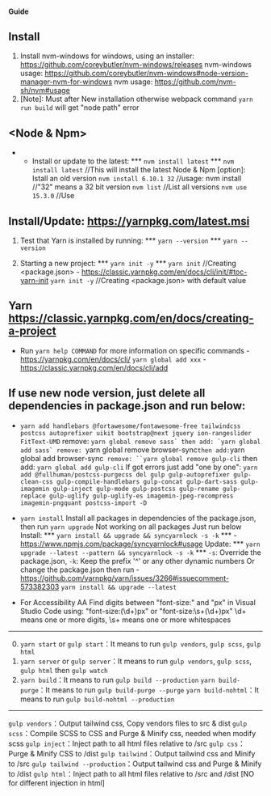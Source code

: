 #### Guide ####
##	<Nvm> Install
1.	Install nvm-windows for windows, using an installer: https://github.com/coreybutler/nvm-windows/releases
		nvm-windows usage: https://github.com/coreybutler/nvm-windows#node-version-manager-nvm-for-windows
		nvm usage: https://github.com/nvm-sh/nvm#usage
2.	[Note]: Must <Restart Computer> after New installation otherwise webpack command `yarn run build` will get "node path" error

##	<Node & Npm>
* * Install or update to the latest: *** ` nvm install latest ` ***
	` nvm install latest `  //This will install the latest Node & Npm
		[option]: Istall an old version
	` nvm install 6.10.1 32 ` //usage: nvm install <version> //"32" means a 32 bit version
	` nvm list ` //List all versions
	` nvm use 15.3.0 ` //Use <version>

##	<Yarn> Install/Update: https://yarnpkg.com/latest.msi
1.	Test that Yarn is installed by running: *** ` yarn --version ` ***
	` yarn --version `

2.	Starting a new project: *** ` yarn init -y ` ***
	` yarn init ` //Creating <package.json> - https://classic.yarnpkg.com/en/docs/cli/init/#toc-yarn-init
	` yarn init -y ` //Creating <package.json> with default value

## Yarn https://classic.yarnpkg.com/en/docs/creating-a-project
* Run `yarn help COMMAND` for more information on specific commands - https://yarnpkg.com/en/docs/cli/
`yarn global add xxx` - https://classic.yarnpkg.com/en/docs/cli/add

## If use new node version, just delete all dependencies in package.json and run below:
* `yarn add handlebars @fortawesome/fontawesome-free tailwindcss postcss autoprefixer uikit bootstrap@next jquery ion-rangeslider FitText-UMD`
	remove: ``yarn global remove sass` then add: `yarn global add sass`
	remove: ``yarn global remove browser-sync` then add: `yarn global add browser-sync`
	remove: ``yarn global remove gulp-cli` then add: `yarn global add gulp-cli`
	If got errors just add "one by one": `yarn add @fullhuman/postcss-purgecss del gulp gulp-autoprefixer gulp-clean-css gulp-compile-handlebars gulp-concat gulp-dart-sass gulp-imagemin gulp-inject gulp-mode gulp-postcss gulp-rename gulp-replace gulp-uglify gulp-uglify-es imagemin-jpeg-recompress imagemin-pngquant postcss-import -D`

* `yarn install` Install all packages in dependencies of the package.json, then run ``yarn upgrade`` Not working on all packages
	Just run below
	Install: ***	`yarn install && upgrade && syncyarnlock -s -k` *** - https://www.npmjs.com/package/syncyarnlock#usage
	Update: ***	`yarn upgrade --latest --pattern && syncyarnlock -s -k` ***
	`-s`: Override the package.json, `-k`: Keep the prefix '^' or any other dynamic numbers
	Or change the package.json then run  - https://github.com/yarnpkg/yarn/issues/3266#issuecomment-573382303
	`yarn install && upgrade --latest`
* For Accessibility AA
	Find digits between "font-size:" and "px" in Visual Studio Code using: "font-size:(\d+)px" or "font-size:\s+(\d+)px"
  \d+ means one or more digits, \s+ means one or more whitespaces

---------------------------
0. `yarn start` or `gulp start`：It means to run `gulp vendors`, `gulp scss`, `gulp html`
1. `yarn server` or `gulp server`：It means to run  `gulp vendors`, `gulp scss`, `gulp html` then `gulp watch`
2. `yarn build`：It means to run `gulp build --production`
	 `yarn build-purge`：It means to run `gulp build-purge --purge`
	 `yarn build-nohtml`：It means to run `gulp build-nohtml --production`
---------------------------
`gulp vendors`：Output tailwind css, Copy vendors files to src & dist
`gulp scss`：Compile SCSS to CSS and Purge & Minify css, needed when modify scss
`gulp inject`：Inject path to all html files relative to /src
`gulp css`：Purge & Minify CSS to /dist
`gulp tailwind`：Output tailwind css and Minify to /src
`gulp tailwind --production`：Output tailwind css and Purge & Minify to /dist
`gulp html`：Inject path to all html files relative to /src and /dist [NO for different injection in html]